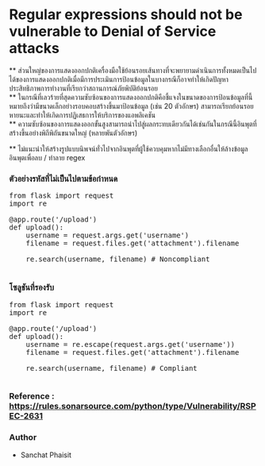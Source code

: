 # Regular expressions should not be vulnerable to Denial of Service attacks

** ส่วนใหญ่ของการแสดงออกปกติเครื่องมือใช้ย้อนรอยเส้นทางที่จะพยายามดำเนินการทั้งหมดเป็นไปได้ของการแสดงออกปกติเมื่อมีการประเมินการป้อนข้อมูลในบางกรณีก็อาจทำให้เกิดปัญหาประสิทธิภาพการทำงานที่เรียกว่าสถานการณ์ภัยพิบัติย้อนรอย<br>
** ในกรณีที่เลวร้ายที่สุดความซับซ้อนของการแสดงออกปกติคือชี้แจงในขนาดของการป้อนข้อมูลที่นี้หมายถึงว่ามีขนาดเล็กอย่างรอบคอบสร้างขึ้นมาป้อนข้อมูล (เช่น 20 ตัวอักษร) สามารถเรียกย้อนรอยหายนะและทำให้เกิดการปฏิเสธการให้บริการของแอพลิเคชัน<br>
** ความซับซ้อนของการแสดงออกขั้นสูงสามารถนำไปสู่ผลกระทบเดียวกันได้เช่นกันในกรณีนี้อินพุตที่สร้างขึ้นอย่างพิถีพิถันขนาดใหญ่ (หลายพันตัวอักษร)

** ไม่แนะนำให้สร้างรูปแบบนิพจน์ทั่วไปจากอินพุตที่ผู้ใช้ควบคุมหากไม่มีทางเลือกอื่นให้ล้างข้อมูลอินพุตเพื่อลบ / ทำลาย regex

### ตัวอย่างรหัสที่ไม่เป็นไปตามข้อกำหนด
<pre>from flask import request
import re

@app.route('/upload')
def upload():
    username = request.args.get('username')
    filename = request.files.get('attachment').filename

    re.search(username, filename) # Noncompliant

</pre>

### โซลูชันที่รองรับ
<pre>from flask import request
import re

@app.route('/upload')
def upload():
    username = re.escape(request.args.get('username'))
    filename = request.files.get('attachment').filename

    re.search(username, filename) # Compliant

</pre>

### Reference : https://rules.sonarsource.com/python/type/Vulnerability/RSPEC-2631

### Author
* Sanchat Phaisit
